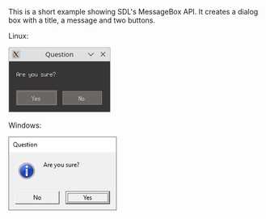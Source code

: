 This is a short example showing SDL's MessageBox API. It creates a dialog box with a title, a message and two buttons.

Linux:

![Screenshot Linux](./messagebox_linux.png)

Windows:

![Screenshot Windows](./messagebox_windows.png)
